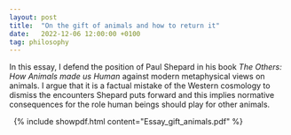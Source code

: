 ```yaml
---
layout: post
title:  "On the gift of animals and how to return it"
date:   2022-12-06 12:00:00 +0100
tag: philosophy
---
```


In this essay, I defend the position of Paul Shepard in his book *The Others: How Animals made us Human* against modern metaphysical views on animals. I argue that it is a factual mistake of the Western cosmology to dismiss the encounters Shepard puts forward and this implies normative consequences for the role human beings should play for other animals.

<!--more-->
&nbsp;
{% include showpdf.html content="Essay_gift_animals.pdf" %}
